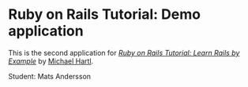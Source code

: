 # Ruby on Rails Tutorial: Demo application

This is the second application for
[*Ruby on Rails Tutorial: Learn Rails by Example*](http://railstutorial.org/) 
by [Michael Hartl](http://michaelhartl.com/).

Student: Mats Andersson


